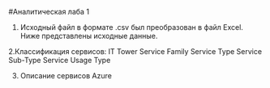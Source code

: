 #Аналитическая лаба 1

1. Исходный файл в формате .csv был преобразован в файл Excel. Ниже представлены исходные данные.

2.Классификация сервисов:
IT Tower
Service Family
Service Type 
Service Sub-Type
Service Usage Type

3. Описание сервисов Azure
